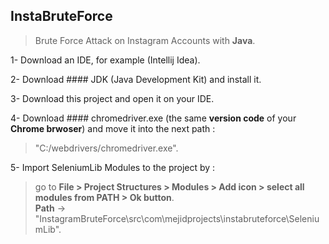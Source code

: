 ## InstaBruteForce<br>

> Brute Force Attack on Instagram Accounts with __Java__.<br>

1- Download an IDE, for example (Intellij Idea).<br>

2- Download #### JDK (Java Development Kit) and install it.<br>

3- Download this project and open it on your IDE.<br>

4- Download #### chromedriver.exe (the same **version code** of your **Chrome brwoser**) and move it into the next path :

> "C:/webdrivers/chromedriver.exe".<br>

5- Import SeleniumLib Modules to the project by : <br>
> go to **File > Project Structures > Modules > Add icon > select all modules from PATH > Ok button**.<br>
> **Path** -> "InstagramBruteForce\src\com\mejidprojects\instabruteforce\SeleniumLib".<br>

